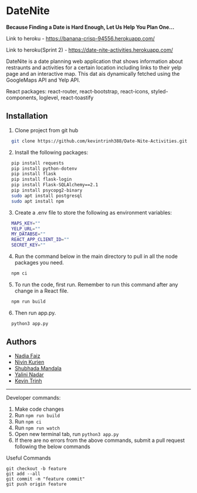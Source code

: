 # DateNite

<b>Because Finding a Date is Hard Enough, Let Us Help You Plan One...</b>

Link to heroku - https://banana-crisp-94556.herokuapp.com/

Link to heroku(Sprint 2) - https://date-nite-activities.herokuapp.com/

DateNite is a date planning web application
that shows information about restraunts and activities for a certain location including links to their yelp page and an interactive map. This dat ais dynamically fetched using the GoogleMaps API and Yelp API.


React packages: react-router, react-bootstrap, react-icons, styled-components, loglevel, react-toastify 


## Installation

1. Clone project from git hub

```bash
  git clone https://github.com/kevintrinh388/Date-Nite-Activities.git
```
2. Install the following packages:

```bash
  pip install requests
  pip install python-dotenv
  pip install flask
  pip install flask-login
  pip install Flask-SQLAlchemy==2.1
  pip install psycopg2-binary
  sudo apt install postgresql
  sudo apt install npm
```
3. Create a .env file to store the following as environment variables:

```bash
  MAPS_KEY=""
  YELP_URL=""
  MY_DATABSE=""
  REACT_APP_CLIENT_ID=""
  SECRET_KEY=""
```
4. Run the command below in the main directory to pull in all the node packages you need.

```bash
  npm ci
```
5. To run the code, first run. Remember to run this command after any change in a React file.

```bash
  npm run build
```

6. Then run app.py.

```bash
  python3 app.py
```
## Authors
- [Nadia Faiz](https://github.com/nadiafaiz)
- [Nivin Kurien](https://github.com/starrugger)
- [Shubhada Mandala](https://github.com/smandala1)
- [Yalini Nadar](https://github.com/YaliniNadar)
- [Kevin Trinh](https://github.com/kevintrinh388)
------------

Developer commands:
1. Make code changes
2. Run `npm run build`
3. Run `npm ci`
4. Run `npm run watch`
5. Open new terminal tab, run `python3 app.py`
6. If there are no errors from the above commands, submit a pull request following the below commands


Useful Commands
```
git checkout -b feature 
git add --all
git commit -m "feature commit"
git push origin feature
```
